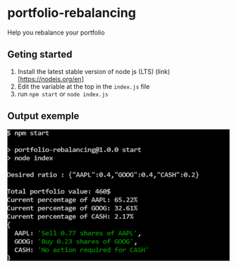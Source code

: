 # portfolio-rebalancing
Help you rebalance your portfolio

## Geting started
1. Install the latest stable version of node js (LTS) (link)[https://nodejs.org/en]
2. Edit the variable at the top in the `index.js` file
2. run `npm start` or `node index.js`

## Output exemple 

![output](./assets/1.png)